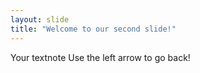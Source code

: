 ```yaml
---
layout: slide
title: "Welcome to our second slide!"
---
```

Your textnote
Use the left arrow to go back!
